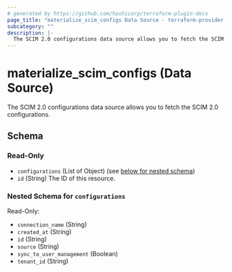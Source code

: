 ```yaml
---
# generated by https://github.com/hashicorp/terraform-plugin-docs
page_title: "materialize_scim_configs Data Source - terraform-provider-materialize"
subcategory: ""
description: |-
  The SCIM 2.0 configurations data source allows you to fetch the SCIM 2.0 configurations.
---
```


# materialize_scim_configs (Data Source)

The SCIM 2.0 configurations data source allows you to fetch the SCIM 2.0 configurations.



<!-- schema generated by tfplugindocs -->
## Schema

### Read-Only

- `configurations` (List of Object) (see [below for nested schema](#nestedatt--configurations))
- `id` (String) The ID of this resource.

<a id="nestedatt--configurations"></a>
### Nested Schema for `configurations`

Read-Only:

- `connection_name` (String)
- `created_at` (String)
- `id` (String)
- `source` (String)
- `sync_to_user_management` (Boolean)
- `tenant_id` (String)
